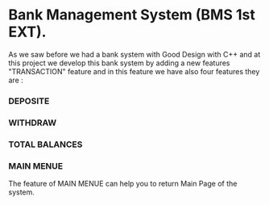 # Bank Management System (BMS 1st EXT).
As we saw before we had a bank system with Good Design with C++ and at this project we develop this bank system by adding a new features "TRANSACTION" feature and in this    feature we have also four features they are : 
   ### DEPOSITE 
   ### WITHDRAW 
   ### TOTAL BALANCES
   ### MAIN MENUE
The feature of MAIN MENUE can help you to return Main Page of the system.
